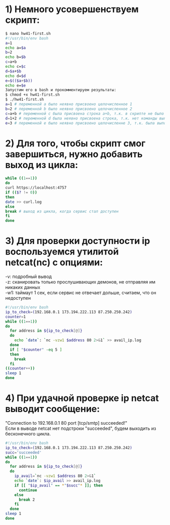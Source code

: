 # 1) Немного усовершенствуем скрипт:
```bash
$ nano hw41-first.sh
#!/usr/bin/env bash
a=1
echo a=$a
b=2
echo b=$b
c=a+b
echo c=$c
d=$a+$b
echo d=$d
e=$(($a+$b))
echo e=$e
Запустим его в bash и прокомментируем результаты:
$ chmod +x hw41-first.sh
$ ./hw41-first.sh
a=1 # переменной a было неявно присвоено целочисленное 1
b=2 # переменной b было неявно присвоено целочисленное 2
c=a+b # переменной с была присвоена строка a+b, т.к. в скрипте не было раскрытия переменных с помощью $
d=1+2 # переменной d была неявно присвоена строка, т.к. нет команды выполнить арифметическое действие
e=3 # переменной e было неявно присвоено целочисленне 3, т.к. была выполнена арифметическая операция с помощью конструкции $(( ))
```

# 2) Для того, чтобы скрипт смог завершиться, нужно добавить выход из цикла:
```bash
while ((1==1))
do
curl https://localhost:4757
if (($? != 0))
then
date >> curl.log
else
break # выход из цикла, когда сервис стал доступен
fi
done
```

# 3) Для проверки доступности ip воспользуемся утилитой netcat(nc) с опциями:
-v: подробный вывод  
-z: сканировать только прослушивающих демонов, не отправляя им никаких данных  
-w1: таймаут 1 сек, если сервис не отвечает дольше, считаем, что он недоступен  

```bash
#!/usr/bin/env bash
ip_to_check=(192.168.0.1 173.194.222.113 87.250.250.242)
counter=1
while ((1==1))
do
  for address in ${ip_to_check[@]}
  do
    echo `date`: `nc -vzw1 $address 80 2>&1` >> avail_ip.log
  done
  if [ "$counter" -eq 5 ]
  then
    break
  fi
((counter++))
sleep 1
done
```

# 4) При удачной проверке ip netcat выводит сообщение:
"Connection to 192.168.0.1 80 port [tcp/smtp] succeeded!"  
Если в выводе netcat нет подстроки "succeeded", будем выходить из бесконечного цикла.

```bash
#!/usr/bin/env bash
ip_to_check=(192.168.0.1 173.194.222.113 87.250.250.242)
succ='succeeded'
while ((1==1))
do
  for address in ${ip_to_check[@]}
  do
    ip_avail=`nc -vzw1 $address 80 2>&1`
    echo `date`: $ip_avail >> avail_ip.log
    if [[ "$ip_avail" == *"$succ"* ]]; then
      continue
    else
      break 2
    fi
  done
sleep 1
done
```
